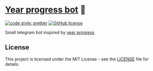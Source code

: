 # [Year progress bot](https://t.me/year_progress_bar_bot) 🤖

[![code style: prettier](https://img.shields.io/badge/code_style-prettier-ff69b4.svg)](https://github.com/prettier/prettier)
[![GitHub license](https://img.shields.io/badge/license-MIT-blue.svg)](https://github.com/malcodeman/year-progress-bot/blob/master/LICENSE)

Small telegram bot inspired by [year progress](https://twitter.com/year_progress).

## License

This project is licensed under the MIT License - see the [LICENSE](./LICENSE) file for details.
